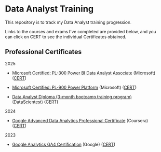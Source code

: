 # Data Analyst Training
This repository is to track my Data Analyst training progression.

Links to the courses and exams I've completed are provided below, and you can click on CERT to see the individual Certificates obtained.


## Professional Certificates

2025
- [Microsoft Certified: PL-300 Power BI Data Analyst Associate](https://learn.microsoft.com/en-us/credentials/certifications/power-platform-fundamentals/)  (Microsoft) ([CERT](https://learn.microsoft.com/fr-fr/users/ms-0285/credentials/6a22d6e63e277e70?ref=https%3A%2F%2Fwww.linkedin.com%2F))

- [Microsoft Certified: PL-900 Power Platform](https://learn.microsoft.com/fr-fr/credentials/certifications/data-analyst-associate/)  (Microsoft) ([CERT](https://learn.microsoft.com/en-gb/users/ms-0285/credentials/a9af4efc37c42628))

- [Data Analyst Diploma (3-month bootcamp training program)](https://datascientest.com/formation-data-analyst)  (DataScientest) ([CERT](https://files.datascientest.com/diploma/ecea0f4a-e586-4629-a16f-7cfb944319c2.pdf))

2024  
- [Google Advanced Data Analytics Professional Certificate](https://www.coursera.org/professional-certificates/google-advanced-data-analytics)  (Coursera) ([CERT](https://www.coursera.org/account/accomplishments/professional-cert/8CZ5MHTMWTML))

2023
- [Google Analytics GA4 Certification](https://skillshop.docebosaas.com/learn/courses/12472/google-analytics-certification) (Google) ([CERT](https://skillshop.credential.net/3f5c84b0-b9f6-4966-99e6-e18ab53ffa4c#acc.TXWjZuDS))
